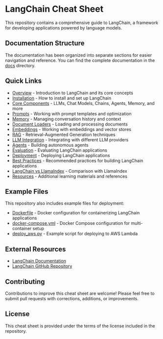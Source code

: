 # LangChain Cheat Sheet

This repository contains a comprehensive guide to LangChain, a framework for developing applications powered by language models.

## Documentation Structure

The documentation has been organized into separate sections for easier navigation and reference. You can find the complete documentation in the [docs](./docs) directory.

## Quick Links

- [Overview](./docs/01_overview/README.md) - Introduction to LangChain and its core concepts
- [Installation](./docs/02_installation/README.md) - How to install and set up LangChain
- [Core Components](./docs/03_core_components/README.md) - LLMs, Chat Models, Chains, Agents, Memory, and more
- [Prompts](./docs/04_prompts/README.md) - Working with prompt templates and optimization
- [Memory](./docs/05_memory/README.md) - Managing conversation history and context
- [Document Loaders](./docs/06_document_loaders/README.md) - Loading and processing documents
- [Embeddings](./docs/07_embeddings/README.md) - Working with embeddings and vector stores
- [RAG](./docs/08_rag/README.md) - Retrieval-Augmented Generation techniques
- [LLM Integration](./docs/09_llm_integration/README.md) - Integrating with different LLM providers
- [Agents](./docs/10_agents/README.md) - Building autonomous agents
- [Evaluation](./docs/11_evaluation/README.md) - Evaluating LangChain applications
- [Deployment](./docs/12_deployment/README.md) - Deploying LangChain applications
- [Best Practices](./docs/13_best_practices/README.md) - Recommended practices for building LangChain applications
- [LangChain vs LlamaIndex](./docs/14_langchain_vs_llamaindex/README.md) - Comparison with LlamaIndex
- [Resources](./docs/15_resources/README.md) - Additional learning materials and references

## Example Files

This repository also includes example files for deployment:

- [Dockerfile](./Dockerfile) - Docker configuration for containerizing LangChain applications
- [docker-compose.yml](./docker-compose.yml) - Docker Compose configuration for multi-container setup
- [deploy_aws.py](./deploy_aws.py) - Example script for deploying to AWS Lambda

## External Resources

- [LangChain Documentation](https://python.langchain.com/docs/get_started/introduction)
- [LangChain GitHub Repository](https://github.com/langchain-ai/langchain)

## Contributing

Contributions to improve this cheat sheet are welcome! Please feel free to submit pull requests with corrections, additions, or improvements.

## License

This cheat sheet is provided under the terms of the license included in the repository.